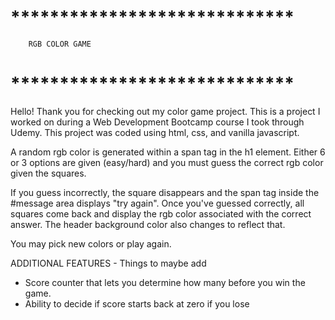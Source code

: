 # ***************************** #
        RGB COLOR GAME 
# ***************************** #

Hello! Thank you for checking out my color game project. This is a project I worked on during a Web Development Bootcamp course I took through Udemy. This project was coded using html, css, and vanilla javascript. 

A random rgb color is generated within a span tag in the h1 element. Either 6 or 3 options are given (easy/hard) and you must guess the correct rgb color given the squares. 

If you guess incorrectly, the square disappears and the span tag inside the #message area displays "try again". Once you've guessed correctly, all squares come back and display the rgb color associated with the correct answer. The header background color also changes to reflect that. 

You may pick new colors or play again.

ADDITIONAL FEATURES - Things to maybe add
  - Score counter that lets you determine how many before you win the game. 
  - Ability to decide if score starts back at zero if you lose 